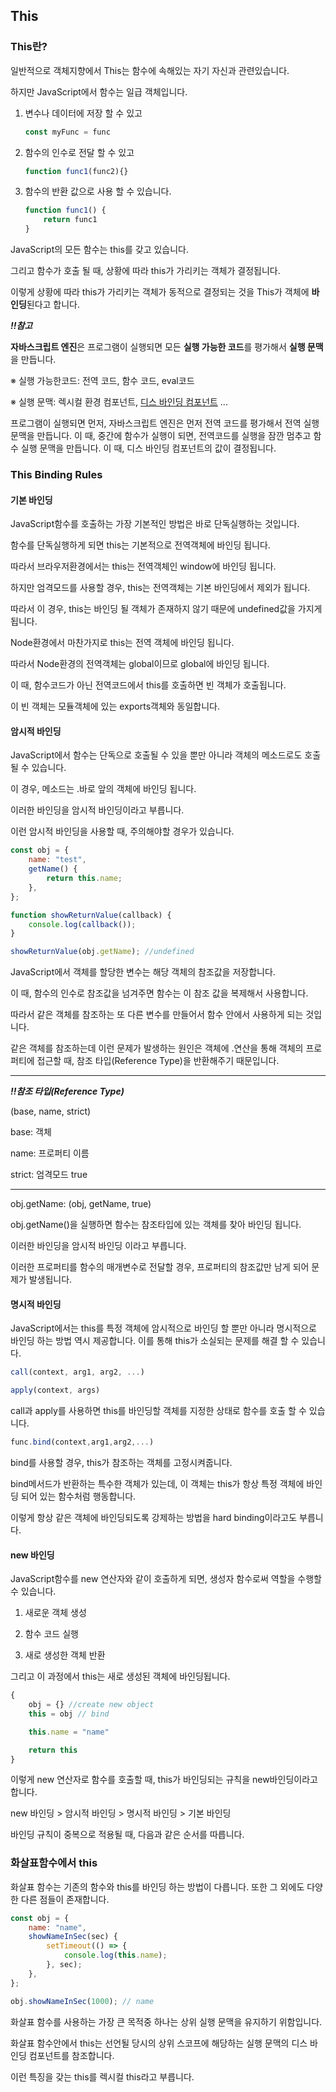 ## This

### This란?
일반적으로 객체지향에서 This는 함수에 속해있는 자기 자신과 관련있습니다.

하지만 JavaScript에서 함수는 일급 객체입니다.

1. 변수나 데이터에 저장 할 수 있고
    ```javascript
    const myFunc = func
    ```

2. 함수의 인수로 전달 할 수 있고
    ```javascript
    function func1(func2){}
    ```

3. 함수의 반환 값으로 사용 할 수 있습니다.

    ```javascript
    function func1() {
        return func1
    }
    ```

JavaScript의 모든 함수는 this를 갖고 있습니다.

그리고 함수가 호출 될 때, 상황에 따라 this가 가리키는 객체가 결정됩니다.

이렇게 상황에 따라 this가 가리키는 객체가 동적으로 결정되는 것을 This가 객체에 **바인딩**된다고 합니다.

***!!참고***

**자바스크립트 엔진**은 프로그램이 실행되면 모든 **실행 가능한 코드**를 평가해서 **실행 문맥**을 만듭니다. 

※ 실행 가능한코드: 전역 코드, 함수 코드, eval코드

※ 실행 문맥: 렉시컬 환경 컴포넌트, <u>디스 바인딩 컴포넌트</u> ...

프로그램이 실행되면 먼저, 자바스크립트 엔진은 먼저 전역 코드를 평가해서 전역 실행 문맥을 만듭니다. 이 때, 중간에 함수가 실행이 되면, 전역코드를 실행을 잠깐 멈추고 함수 실행 문맥을 만듭니다. 이 때, 디스 바인딩 컴포넌트의 값이 결정됩니다.

### This Binding Rules

#### 기본 바인딩

JavaScript함수를 호출하는 가장 기본적인 방법은 바로 단독실행하는 것입니다.

함수를 단독실행하게 되면 this는 기본적으로 전역객체에 바인딩 됩니다.

따라서 브라우저환경에서는 this는 전역객체인 window에 바인딩 됩니다. 

하지만 엄격모드를 사용할 경우, this는 전역객체는 기본 바인딩에서 제외가 됩니다.

따라서 이 경우, this는 바인딩 될 객체가 존재하지 않기 때문에 undefined값을 가지게 됩니다.

Node환경에서 마찬가지로 this는 전역 객체에 바인딩 됩니다.

따라서 Node환경의 전역객체는 global이므로 global에 바인딩 됩니다.

이 때, 함수코드가 아닌 전역코드에서 this를 호출하면 빈 객체가 호출됩니다.

이 빈 객체는 모듈객체에 있는 exports객체와 동일합니다.

#### 암시적 바인딩

JavaScript에서 함수는 단독으로 호출될 수 있을 뿐만 아니라 객체의 메소드로도 호출 될 수 있습니다.

이 경우, 메소드는 .바로 앞의 객체에 바인딩 됩니다.

이러한 바인딩을 암시적 바인딩이라고 부릅니다.

이런 암시적 바인딩을 사용할 때, 주의해야할 경우가 있습니다.

```javascript
const obj = {
    name: "test",
    getName() {
        return this.name;
    },
};

function showReturnValue(callback) {
    console.log(callback());
}

showReturnValue(obj.getName); //undefined
```

JavaScript에서 객체를 할당한 변수는 해당 객체의 참조값을 저장합니다.

이 때, 함수의 인수로 참조값을 넘겨주면 함수는 이 참조 값을 복제해서 사용합니다.

따라서 같은 객체를 참조하는 또 다른 변수를 만들어서 함수 안에서 사용하게 되는 것입니다.

같은 객체를 참조하는데 이런 문제가 발생하는 원인은 객체에 .연산을 통해 객체의 프로퍼티에 접근할 때, 참조 타입(Reference Type)을 반환해주기 때문입니다.

---
***!!참조 타입(Reference Type)***

(base, name, strict)

base: 객체

name: 프로퍼티 이름

strict: 엄격모드 true

---
obj.getName: (obj, getName, true)

obj.getName()을 실행하면 함수는 참조타입에 있는 객체를 찾아 바인딩 됩니다.

이러한 바인딩을 암시적 바인딩 이라고 부릅니다.

이러한 프로퍼티를 함수의 매개변수로 전달할 경우, 프로퍼티의 참조값만 남게 되어 문제가 발생됩니다.

#### 명시적 바인딩

JavaScript에서는 this를 특정 객체에 암시적으로 바인딩 할 뿐만 아니라 명시적으로 바인딩 하는 방법 역시 제공합니다. 이를 통해 this가 소실되는 문제를 해결 할 수 있습니다.

```javascript
call(context, arg1, arg2, ...)
```

```javascript
apply(context, args)
```

call과 apply를 사용하면 this를 바인딩할 객체를 지정한 상태로 함수를 호출 할 수 있습니다.

```javascript
func.bind(context,arg1,arg2,...)
```

bind를 사용할 경우, this가 참조하는 객체를 고정시켜줍니다.

bind메서드가 반환하는 특수한 객체가 있는데, 이 객체는 this가 항상 특정 객체에 바인딩 되어 있는 함수처럼 행동합니다.

이렇게 항상 같은 객체에 바인딩되도록 강제하는 방법을 hard binding이라고도 부릅니다.

#### new 바인딩

JavaScript함수를 new 연산자와 같이 호출하게 되면, 생성자 함수로써 역할을 수행할 수 있습니다.

1. 새로운 객체 생성

2. 함수 코드 실행

3. 새로 생성한 객체 반환

그리고 이 과정에서 this는 새로 생성된 객체에 바인딩됩니다.

```javascript
{
    obj = {} //create new object
    this = obj // bind

    this.name = "name"

    return this
}
```

이렇게 new 연산자로 함수를 호출할 때, this가 바인딩되는 규칙을 new바인딩이라고 합니다.

new 바인딩 > 암시적 바인딩 > 명시적 바인딩 > 기본 바인딩

바인딩 규칙이 중복으로 적용될 때, 다음과 같은 순서를 따릅니다.

### 화살표함수에서 this

화살표 함수는 기존의 함수와 this를 바인딩 하는 방법이 다릅니다. 또한 그 외에도 다양한 다른 점들이 존재합니다.

```javascript
const obj = {
    name: "name",
    showNameInSec(sec) {
        setTimeout(() => {
            console.log(this.name);
        }, sec);
    },
};

obj.showNameInSec(1000); // name
```
화살표 함수를 사용하는 가장 큰 목적중 하나는 상위 실행 문맥을 유지하기 위함입니다.

화살표 함수안에서 this는 선언될 당시의 상위 스코프에 해당하는 실행 문맥의 디스 바인딩 컴포넌트를 참조합니다.

이런 특징을 갖는 this를 렉시컬 this라고 부릅니다.